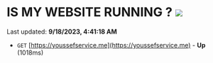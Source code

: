# IS MY WEBSITE RUNNING ? [![](https://img.shields.io/static/v1?label=Sponsor&message=%E2%9D%A4&logo=GitHub&color=%23fe8e86)](https://github.com/sponsors/<username>)

Last updated: **9/18/2023, 4:41:18 AM**

- `GET` [https://youssefservice.me](https://youssefservice.me) - **Up** (1018ms)
